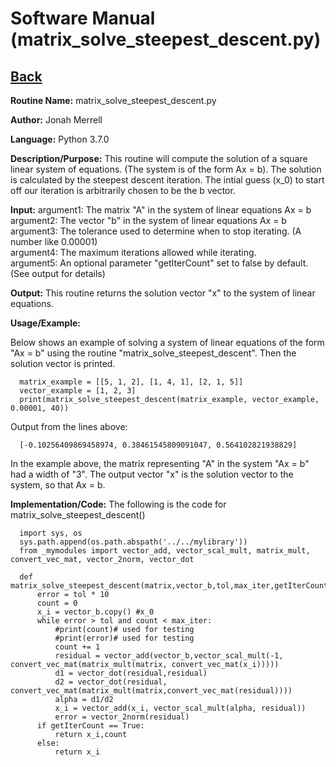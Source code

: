 # Software Manual (matrix_solve_steepest_descent.py)

## [Back](../softwaremanual)

**Routine Name:**           matrix_solve_steepest_descent.py

**Author:** Jonah Merrell

**Language:** Python 3.7.0

**Description/Purpose:** This routine will compute the solution of a square linear system of equations. (The system is of the form Ax = b).
The solution is calculated by the steepest descent iteration. The intial guess (x_0) to start off our iteration is arbitrarily chosen to be the b vector.

**Input:** argument1: The matrix "A" in the system of linear equations Ax = b<br>
		   argument2: The vector "b" in the system of linear equations Ax = b<br>
           argument3: The tolerance used to determine when to stop iterating. (A number like 0.00001)<br>
		   argument4: The maximum iterations allowed while iterating.<br>
		   argument5: An optional parameter "getIterCount" set to false by default. (See output for details)
		   
**Output:** This routine returns the solution vector "x" to the system of linear equations.

**Usage/Example:**

Below shows an example of solving a system of linear equations of the form "Ax = b" using the routine "matrix_solve_steepest_descent".
 Then the solution vector is printed. 

      matrix_example = [[5, 1, 2], [1, 4, 1], [2, 1, 5]]
      vector_example = [1, 2, 3]
      print(matrix_solve_steepest_descent(matrix_example, vector_example, 0.00001, 40))

Output from the lines above:

      [-0.10256409869458974, 0.38461545809091047, 0.564102821938829]

In the example above, the matrix representing "A" in the system "Ax = b" had a width of "3". The output vector "x"
 is the solution vector to the system, so that Ax = b.

**Implementation/Code:** The following is the code for matrix_solve_steepest_descent()
      
      import sys, os
      sys.path.append(os.path.abspath('../../mylibrary'))
      from _mymodules import vector_add, vector_scal_mult, matrix_mult, convert_vec_mat, vector_2norm, vector_dot
      
      def matrix_solve_steepest_descent(matrix,vector_b,tol,max_iter,getIterCount=False):
          error = tol * 10
          count = 0
          x_i = vector_b.copy() #x_0
          while error > tol and count < max_iter:
              #print(count)# used for testing
              #print(error)# used for testing
              count += 1
              residual = vector_add(vector_b,vector_scal_mult(-1, convert_vec_mat(matrix_mult(matrix, convert_vec_mat(x_i)))))
              d1 = vector_dot(residual,residual)
              d2 = vector_dot(residual, convert_vec_mat(matrix_mult(matrix,convert_vec_mat(residual))))
              alpha = d1/d2
              x_i = vector_add(x_i, vector_scal_mult(alpha, residual))
              error = vector_2norm(residual)
          if getIterCount == True:
              return x_i,count
          else:
              return x_i

